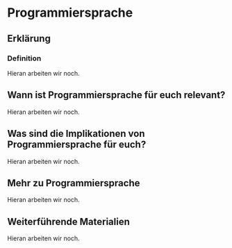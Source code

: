 # Programmiersprache
## Erklärung
### Definition
Hieran arbeiten wir noch.

## Wann ist Programmiersprache für euch relevant?
Hieran arbeiten wir noch.

## Was sind die Implikationen von Programmiersprache für euch? 
Hieran arbeiten wir noch.

## Mehr zu Programmiersprache   
Hieran arbeiten wir noch.

## Weiterführende Materialien
Hieran arbeiten wir noch.

